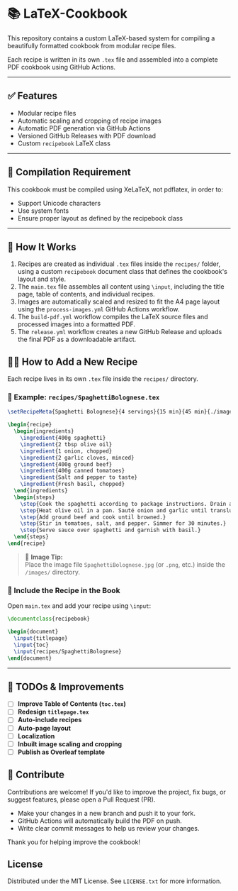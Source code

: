 # 📚 LaTeX-Cookbook

This repository contains a custom LaTeX-based system for compiling a beautifully formatted cookbook from modular recipe files.

Each recipe is written in its own `.tex` file and assembled into a complete PDF cookbook using GitHub Actions.

---

## ✅ Features

- Modular recipe files
- Automatic scaling and cropping of recipe images
- Automatic PDF generation via GitHub Actions
- Versioned GitHub Releases with PDF download
- Custom `recipebook` LaTeX class

---

## 🔧 Compilation Requirement

This cookbook must be compiled using XeLaTeX, not pdflatex, in order to:

- Support Unicode characters
- Use system fonts
- Ensure proper layout as defined by the recipebook class

---

## 📖 How It Works

1. Recipes are created as individual `.tex` files inside the `recipes/` folder, using a custom `recipebook` document class that defines the cookbook's layout and style.
2. The `main.tex` file assembles all content using `\input`, including the title page, table of contents, and individual recipes.
3. Images are automatically scaled and resized to fit the A4 page layout using the `process-images.yml` GitHub Actions workflow.
4. The `build-pdf.yml` workflow compiles the LaTeX source files and processed images into a formatted PDF.
5. The `release.yml` workflow creates a new GitHub Release and uploads the final PDF as a downloadable artifact.

## 🧑‍🍳 How to Add a New Recipe

Each recipe lives in its own `.tex` file inside the `recipes/` directory.

### 📄 Example: `recipes/SpaghettiBolognese.tex`

```latex
\setRecipeMeta{Spaghetti Bolognese}{4 servings}{15 min}{45 min}{./images/SpaghettiBolognese}

\begin{recipe}
  \begin{ingredients}
    \ingredient{400g spaghetti}
    \ingredient{2 tbsp olive oil}
    \ingredient{1 onion, chopped}
    \ingredient{2 garlic cloves, minced}
    \ingredient{400g ground beef}
    \ingredient{400g canned tomatoes}
    \ingredient{Salt and pepper to taste}
    \ingredient{Fresh basil, chopped}
  \end{ingredients}
  \begin{steps}
    \step{Cook the spaghetti according to package instructions. Drain and set aside.}
    \step{Heat olive oil in a pan. Sauté onion and garlic until translucent.}
    \step{Add ground beef and cook until browned.}
    \step{Stir in tomatoes, salt, and pepper. Simmer for 30 minutes.}
    \step{Serve sauce over spaghetti and garnish with basil.}
  \end{steps}
\end{recipe}
```
> 📸 **Image Tip:**  
> Place the image file `SpaghettiBolognese.jpg` (or `.png`, etc.) inside the `/images/` directory.

### 🧩 Include the Recipe in the Book

Open `main.tex` and add your recipe using `\input`:

```latex
\documentclass{recipebook}

\begin{document}
  \input{titlepage}
  \input{toc}
  \input{recipes/SpaghettiBolognese}
\end{document}
```

---

## 📌 TODOs & Improvements

- [ ] **Improve Table of Contents (`toc.tex`)**
- [ ] **Redesign `titlepage.tex`**
- [ ] **Auto-include recipes**
- [ ] **Auto-page layout**
- [ ] **Localization**
- [ ] **Inbuilt image scaling and cropping**
- [ ] **Publish as Overleaf template**

## 🤝 Contribute

Contributions are welcome! If you'd like to improve the project, fix bugs, or suggest features, please open a Pull Request (PR).

- Make your changes in a new branch and push it to your fork.
- GitHub Actions will automatically build the PDF on push.
- Write clear commit messages to help us review your changes.

Thank you for helping improve the cookbook!

## License

Distributed under the MIT License. See `LICENSE.txt` for more information.
